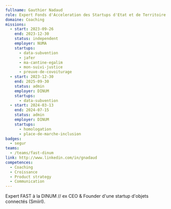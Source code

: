 ```yaml
---
fullname: Gauthier Nadaud
role: Expert Fonds d'Acceleration des Startups d'Etat et de Territoire (FAST)
domaine: Coaching
missions:
  - start: 2023-09-26
    end: 2023-12-30
    status: independent
    employer: NUMA
    startups:
      - data-subvention
      - jafer
      - ma-cantine-egalim
      - mon-suivi-justice
      - preuve-de-covoiturage
  - start: 2023-12-30
    end: 2025-09-30
    status: admin
    employer: DINUM
    startups:
      - data-subvention
  - start: 2024-03-13
    end: 2024-07-15
    status: admin
    employer: DINUM
    startups:
      - homologation
      - place-de-marche-inclusion
badges:
  - segur
teams:
  - /teams/fast-dinum
link: http://www.linkedin.com/in/gnadaud
competences:
  - Coaching
  - Croissance
  - Product strategy
  - Communication
---
```

Expert FAST à la DINUM // ex CEO & Founder d'une startup d'objets connectés (Smiirl).